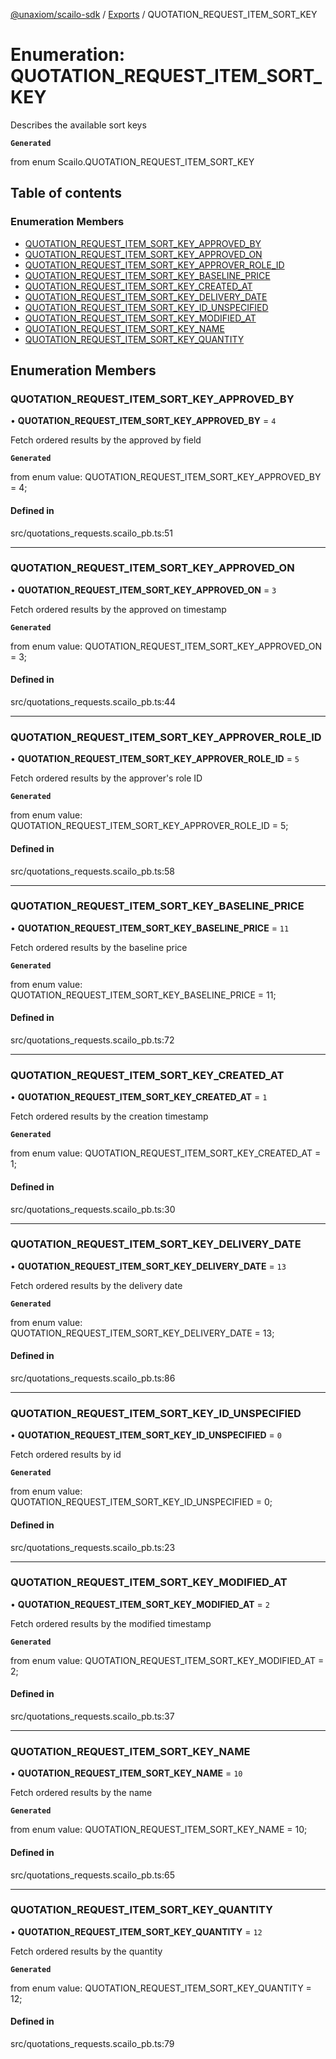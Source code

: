 [@unaxiom/scailo-sdk](../README.md) / [Exports](../modules.md) / QUOTATION\_REQUEST\_ITEM\_SORT\_KEY

# Enumeration: QUOTATION\_REQUEST\_ITEM\_SORT\_KEY

Describes the available sort keys

**`Generated`**

from enum Scailo.QUOTATION_REQUEST_ITEM_SORT_KEY

## Table of contents

### Enumeration Members

- [QUOTATION\_REQUEST\_ITEM\_SORT\_KEY\_APPROVED\_BY](QUOTATION_REQUEST_ITEM_SORT_KEY.md#quotation_request_item_sort_key_approved_by)
- [QUOTATION\_REQUEST\_ITEM\_SORT\_KEY\_APPROVED\_ON](QUOTATION_REQUEST_ITEM_SORT_KEY.md#quotation_request_item_sort_key_approved_on)
- [QUOTATION\_REQUEST\_ITEM\_SORT\_KEY\_APPROVER\_ROLE\_ID](QUOTATION_REQUEST_ITEM_SORT_KEY.md#quotation_request_item_sort_key_approver_role_id)
- [QUOTATION\_REQUEST\_ITEM\_SORT\_KEY\_BASELINE\_PRICE](QUOTATION_REQUEST_ITEM_SORT_KEY.md#quotation_request_item_sort_key_baseline_price)
- [QUOTATION\_REQUEST\_ITEM\_SORT\_KEY\_CREATED\_AT](QUOTATION_REQUEST_ITEM_SORT_KEY.md#quotation_request_item_sort_key_created_at)
- [QUOTATION\_REQUEST\_ITEM\_SORT\_KEY\_DELIVERY\_DATE](QUOTATION_REQUEST_ITEM_SORT_KEY.md#quotation_request_item_sort_key_delivery_date)
- [QUOTATION\_REQUEST\_ITEM\_SORT\_KEY\_ID\_UNSPECIFIED](QUOTATION_REQUEST_ITEM_SORT_KEY.md#quotation_request_item_sort_key_id_unspecified)
- [QUOTATION\_REQUEST\_ITEM\_SORT\_KEY\_MODIFIED\_AT](QUOTATION_REQUEST_ITEM_SORT_KEY.md#quotation_request_item_sort_key_modified_at)
- [QUOTATION\_REQUEST\_ITEM\_SORT\_KEY\_NAME](QUOTATION_REQUEST_ITEM_SORT_KEY.md#quotation_request_item_sort_key_name)
- [QUOTATION\_REQUEST\_ITEM\_SORT\_KEY\_QUANTITY](QUOTATION_REQUEST_ITEM_SORT_KEY.md#quotation_request_item_sort_key_quantity)

## Enumeration Members

### QUOTATION\_REQUEST\_ITEM\_SORT\_KEY\_APPROVED\_BY

• **QUOTATION\_REQUEST\_ITEM\_SORT\_KEY\_APPROVED\_BY** = ``4``

Fetch ordered results by the approved by field

**`Generated`**

from enum value: QUOTATION_REQUEST_ITEM_SORT_KEY_APPROVED_BY = 4;

#### Defined in

src/quotations_requests.scailo_pb.ts:51

___

### QUOTATION\_REQUEST\_ITEM\_SORT\_KEY\_APPROVED\_ON

• **QUOTATION\_REQUEST\_ITEM\_SORT\_KEY\_APPROVED\_ON** = ``3``

Fetch ordered results by the approved on timestamp

**`Generated`**

from enum value: QUOTATION_REQUEST_ITEM_SORT_KEY_APPROVED_ON = 3;

#### Defined in

src/quotations_requests.scailo_pb.ts:44

___

### QUOTATION\_REQUEST\_ITEM\_SORT\_KEY\_APPROVER\_ROLE\_ID

• **QUOTATION\_REQUEST\_ITEM\_SORT\_KEY\_APPROVER\_ROLE\_ID** = ``5``

Fetch ordered results by the approver's role ID

**`Generated`**

from enum value: QUOTATION_REQUEST_ITEM_SORT_KEY_APPROVER_ROLE_ID = 5;

#### Defined in

src/quotations_requests.scailo_pb.ts:58

___

### QUOTATION\_REQUEST\_ITEM\_SORT\_KEY\_BASELINE\_PRICE

• **QUOTATION\_REQUEST\_ITEM\_SORT\_KEY\_BASELINE\_PRICE** = ``11``

Fetch ordered results by the baseline price

**`Generated`**

from enum value: QUOTATION_REQUEST_ITEM_SORT_KEY_BASELINE_PRICE = 11;

#### Defined in

src/quotations_requests.scailo_pb.ts:72

___

### QUOTATION\_REQUEST\_ITEM\_SORT\_KEY\_CREATED\_AT

• **QUOTATION\_REQUEST\_ITEM\_SORT\_KEY\_CREATED\_AT** = ``1``

Fetch ordered results by the creation timestamp

**`Generated`**

from enum value: QUOTATION_REQUEST_ITEM_SORT_KEY_CREATED_AT = 1;

#### Defined in

src/quotations_requests.scailo_pb.ts:30

___

### QUOTATION\_REQUEST\_ITEM\_SORT\_KEY\_DELIVERY\_DATE

• **QUOTATION\_REQUEST\_ITEM\_SORT\_KEY\_DELIVERY\_DATE** = ``13``

Fetch ordered results by the delivery date

**`Generated`**

from enum value: QUOTATION_REQUEST_ITEM_SORT_KEY_DELIVERY_DATE = 13;

#### Defined in

src/quotations_requests.scailo_pb.ts:86

___

### QUOTATION\_REQUEST\_ITEM\_SORT\_KEY\_ID\_UNSPECIFIED

• **QUOTATION\_REQUEST\_ITEM\_SORT\_KEY\_ID\_UNSPECIFIED** = ``0``

Fetch ordered results by id

**`Generated`**

from enum value: QUOTATION_REQUEST_ITEM_SORT_KEY_ID_UNSPECIFIED = 0;

#### Defined in

src/quotations_requests.scailo_pb.ts:23

___

### QUOTATION\_REQUEST\_ITEM\_SORT\_KEY\_MODIFIED\_AT

• **QUOTATION\_REQUEST\_ITEM\_SORT\_KEY\_MODIFIED\_AT** = ``2``

Fetch ordered results by the modified timestamp

**`Generated`**

from enum value: QUOTATION_REQUEST_ITEM_SORT_KEY_MODIFIED_AT = 2;

#### Defined in

src/quotations_requests.scailo_pb.ts:37

___

### QUOTATION\_REQUEST\_ITEM\_SORT\_KEY\_NAME

• **QUOTATION\_REQUEST\_ITEM\_SORT\_KEY\_NAME** = ``10``

Fetch ordered results by the name

**`Generated`**

from enum value: QUOTATION_REQUEST_ITEM_SORT_KEY_NAME = 10;

#### Defined in

src/quotations_requests.scailo_pb.ts:65

___

### QUOTATION\_REQUEST\_ITEM\_SORT\_KEY\_QUANTITY

• **QUOTATION\_REQUEST\_ITEM\_SORT\_KEY\_QUANTITY** = ``12``

Fetch ordered results by the quantity

**`Generated`**

from enum value: QUOTATION_REQUEST_ITEM_SORT_KEY_QUANTITY = 12;

#### Defined in

src/quotations_requests.scailo_pb.ts:79
